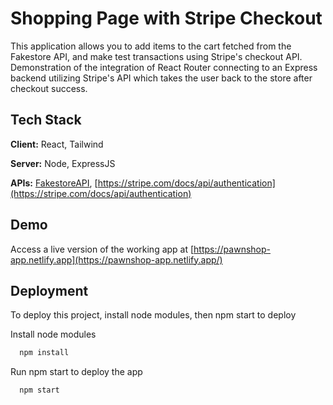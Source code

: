 
# Shopping Page with Stripe Checkout

This application allows you to add items to the cart fetched from the Fakestore API, and make test transactions using Stripe's checkout API. Demonstration of the integration of React Router connecting to an Express backend utilizing Stripe's API which takes the user back to the store after checkout success. 


## Tech Stack

**Client:** React, Tailwind

**Server:** Node, ExpressJS

**APIs:** [FakestoreAPI](https://fakestoreapi.com/), [https://stripe.com/docs/api/authentication](https://stripe.com/docs/api/authentication)

## Demo

Access a live version of the working app at [https://pawnshop-app.netlify.app](https://pawnshop-app.netlify.app/)
## Deployment

To deploy this project, install node modules, then npm start to deploy

Install node modules
```bash
  npm install 
```
Run npm start to deploy the app
```bash
  npm start
```

